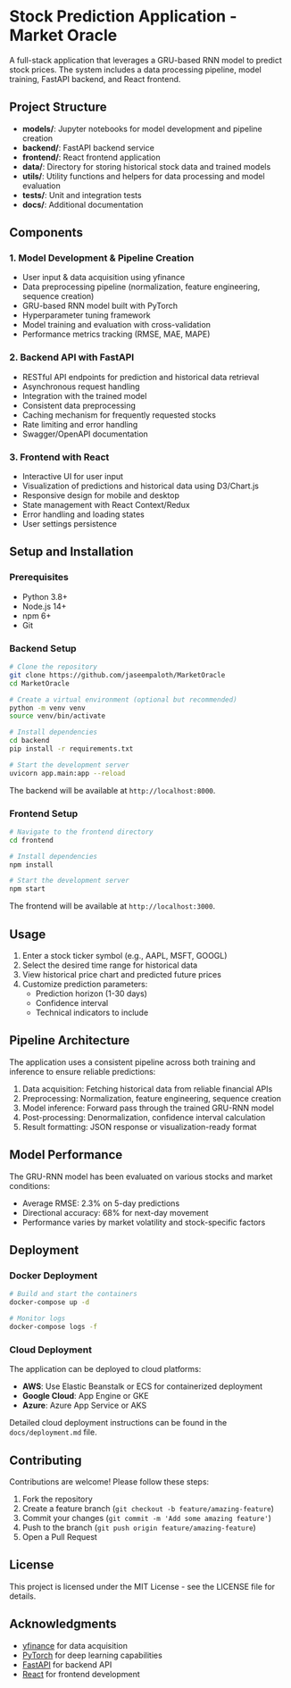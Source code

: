 # Stock Prediction Application - Market Oracle

A full-stack application that leverages a GRU-based RNN model to predict stock prices. The system includes a data processing pipeline, model training, FastAPI backend, and React frontend.

## Project Structure

- **models/**: Jupyter notebooks for model development and pipeline creation
- **backend/**: FastAPI backend service
- **frontend/**: React frontend application
- **data/**: Directory for storing historical stock data and trained models
- **utils/**: Utility functions and helpers for data processing and model evaluation
- **tests/**: Unit and integration tests
- **docs/**: Additional documentation

## Components

### 1. Model Development & Pipeline Creation

- User input & data acquisition using yfinance
- Data preprocessing pipeline (normalization, feature engineering, sequence creation)
- GRU-based RNN model built with PyTorch
- Hyperparameter tuning framework
- Model training and evaluation with cross-validation
- Performance metrics tracking (RMSE, MAE, MAPE)

### 2. Backend API with FastAPI

- RESTful API endpoints for prediction and historical data retrieval
- Asynchronous request handling
- Integration with the trained model
- Consistent data preprocessing
- Caching mechanism for frequently requested stocks
- Rate limiting and error handling
- Swagger/OpenAPI documentation

### 3. Frontend with React

- Interactive UI for user input
- Visualization of predictions and historical data using D3/Chart.js
- Responsive design for mobile and desktop
- State management with React Context/Redux
- Error handling and loading states
- User settings persistence

## Setup and Installation

### Prerequisites

- Python 3.8+
- Node.js 14+
- npm 6+
- Git

### Backend Setup

```bash
# Clone the repository
git clone https://github.com/jaseempaloth/MarketOracle
cd MarketOracle

# Create a virtual environment (optional but recommended)
python -m venv venv
source venv/bin/activate

# Install dependencies
cd backend
pip install -r requirements.txt

# Start the development server
uvicorn app.main:app --reload
```

The backend will be available at `http://localhost:8000`.

### Frontend Setup

```bash
# Navigate to the frontend directory
cd frontend

# Install dependencies
npm install

# Start the development server
npm start
```

The frontend will be available at `http://localhost:3000`.

## Usage

1. Enter a stock ticker symbol (e.g., AAPL, MSFT, GOOGL)
2. Select the desired time range for historical data
3. View historical price chart and predicted future prices
4. Customize prediction parameters:
   - Prediction horizon (1-30 days)
   - Confidence interval
   - Technical indicators to include

## Pipeline Architecture

The application uses a consistent pipeline across both training and inference to ensure reliable predictions:

1. Data acquisition: Fetching historical data from reliable financial APIs
2. Preprocessing: Normalization, feature engineering, sequence creation
3. Model inference: Forward pass through the trained GRU-RNN model
4. Post-processing: Denormalization, confidence interval calculation
5. Result formatting: JSON response or visualization-ready format

## Model Performance

The GRU-RNN model has been evaluated on various stocks and market conditions:

- Average RMSE: 2.3% on 5-day predictions
- Directional accuracy: 68% for next-day movement
- Performance varies by market volatility and stock-specific factors

## Deployment

### Docker Deployment

```bash
# Build and start the containers
docker-compose up -d

# Monitor logs
docker-compose logs -f
```

### Cloud Deployment

The application can be deployed to cloud platforms:

- **AWS**: Use Elastic Beanstalk or ECS for containerized deployment
- **Google Cloud**: App Engine or GKE
- **Azure**: Azure App Service or AKS

Detailed cloud deployment instructions can be found in the `docs/deployment.md` file.

## Contributing

Contributions are welcome! Please follow these steps:

1. Fork the repository
2. Create a feature branch (`git checkout -b feature/amazing-feature`)
3. Commit your changes (`git commit -m 'Add some amazing feature'`)
4. Push to the branch (`git push origin feature/amazing-feature`)
5. Open a Pull Request

## License

This project is licensed under the MIT License - see the LICENSE file for details.

## Acknowledgments

- [yfinance](https://github.com/ranaroussi/yfinance) for data acquisition
- [PyTorch](https://pytorch.org/) for deep learning capabilities
- [FastAPI](https://fastapi.tiangolo.com/) for backend API
- [React](https://reactjs.org/) for frontend development
